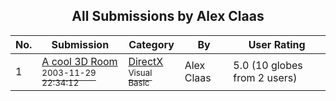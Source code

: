 ﻿<div align="center">

## All Submissions by Alex Claas

</div>

No.  | Submission | Category | By   | User Rating
---- | ---------- | -------- | ---- | -----------
1 | [A cool 3D Room<br /><sup>2003-11-29 22:34:12</sup>](https://github.com/Planet-Source-Code/alex-claas-a-cool-3d-room__1-50205) | [DirectX<br /><sup>Visual Basic</sup>](../ByCategory/directx__1-44.md) | Alex Claas | 5.0 (10 globes from 2 users)
